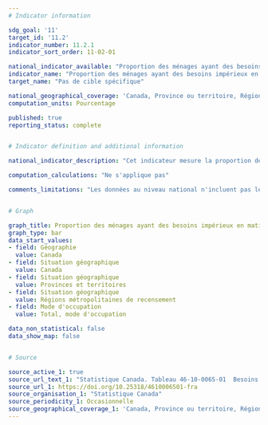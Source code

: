 ```yaml
---
# Indicator information

sdg_goal: '11'
target_id: '11.2'
indicator_number: 11.2.1
indicator_sort_order: 11-02-01

national_indicator_available: "Proportion des ménages ayant des besoins impérieux en matière de logement"
indicator_name: "Proportion des ménages ayant des besoins impérieux en matière de logement"
target_name: "Pas de cible spécifique"

national_geographical_coverage: 'Canada, Province ou territoire, Région métropolitaine de recensement'
computation_units: Pourcentage

published: true
reporting_status: complete


# Indicator definition and additional information

national_indicator_description: "Cet indicateur mesure la proportion des ménages vivant dans des logements ayant des besoins impérieux."

computation_calculations: "Ne s'applique pas"

comments_limitations: "Les données au niveau national n'incluent pas les territoires. <br><br> Sont pris en considération dans l'évaluation des « besoins impérieux en matière de logement » uniquement les ménages privés non agricoles, hors réserve et propriétaires ou locataires qui ont un revenu positif et dont le rapport des frais de logement au revenu est inférieur à 100 %. Les ménages non familiaux dont au moins un des soutiens est âgé de 15 à 29 ans et est aux études ne sont pas considérés comme ayant des « besoins impérieux en matière de logement », peu importe leur situation de logement. On estime que les études sont une étape de transition et donc que les faibles revenus gagnés par les ménages composés d'étudiants sont une situation temporaire."


# Graph

graph_title: Proportion des ménages ayant des besoins impérieux en matière de logement
graph_type: bar
data_start_values:
- field: Géographie
  value: Canada
- field: Situation géographique
  value: Canada
- field: Situation géographique
  value: Provinces et territoires
- field: Situation géographique
  value: Régions métropolitaines de recensement
- field: Mode d'occupation
  value: Total, mode d'occupation

data_non_statistical: false
data_show_map: false


# Source

source_active_1: true
source_url_text_1: "Statistique Canada. Tableau 46-10-0065-01  Besoins impérieux en matière de logement, selon le mode d'occupation, y compris le statut d'accédant à la propriété et de logement social et abordable"
source_url_1: https://doi.org/10.25318/4610006501-fra
source_organisation_1: "Statistique Canada"
source_periodicity_1: Occasionnelle
source_geographical_coverage_1: 'Canada, Province ou territoire, Région métropolitaine de recensement'
---
```


